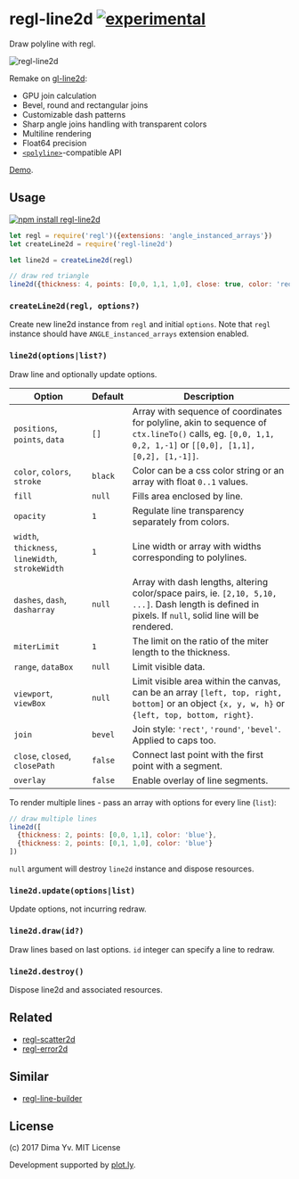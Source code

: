 # regl-line2d [![experimental](https://img.shields.io/badge/stability-unstable-green.svg)](http://github.com/badges/stability-badges)

Draw polyline with regl.

![regl-line2d](https://github.com/dfcreative/regl-line2d/blob/master/preview.png?raw=true)

Remake on [gl-line2d](https://github.com/gl-vis/gl-line2d):

* GPU join calculation
* Bevel, round and rectangular joins
* Customizable dash patterns
* Sharp angle joins handling with transparent colors
* Multiline rendering
* Float64 precision
* [`<polyline>`](https://developer.mozilla.org/en-US/docs/Web/SVG/Element/polyline)-compatible API

[Demo](https://dfcreative.github.io/regl-line2d).

## Usage

[![npm install regl-line2d](https://nodei.co/npm/regl-line2d.png?mini=true)](https://npmjs.org/package/regl-line2d/)

```js
let regl = require('regl')({extensions: 'angle_instanced_arrays'})
let createLine2d = require('regl-line2d')

let line2d = createLine2d(regl)

// draw red triangle
line2d({thickness: 4, points: [0,0, 1,1, 1,0], close: true, color: 'red'})
```

### `createLine2d(regl, options?)`

Create new line2d instance from `regl` and initial `options`. Note that `regl` instance should have `ANGLE_instanced_arrays` extension enabled.

### `line2d(options|list?)`

Draw line and optionally update options.

Option | Default | Description
---|---|---
`positions`, `points`, `data` | `[]` | Array with sequence of coordinates for polyline, akin to sequence of `ctx.lineTo()` calls, eg. `[0,0, 1,1, 0,2, 1,-1]` or `[[0,0], [1,1], [0,2], [1,-1]]`.
`color`, `colors`, `stroke` | `black` | Color can be a css color string or an array with float `0..1` values.
`fill` | `null` | Fills area enclosed by line.
`opacity` | `1` | Regulate line transparency separately from colors.
`width`, `thickness`, `lineWidth`, `strokeWidth` | `1` | Line width or array with widths corresponding to polylines.
`dashes`, `dash`, `dasharray` | `null` | Array with dash lengths, altering color/space pairs, ie. `[2,10, 5,10, ...]`. Dash length is defined in pixels. If `null`, solid line will be rendered.
`miterLimit` | `1` | The limit on the ratio of the miter length to the thickness.
`range`, `dataBox` | `null` | Limit visible data.
`viewport`, `viewBox` | `null` | Limit visible area within the canvas, can be an array `[left, top, right, bottom]` or an object `{x, y, w, h}` or `{left, top, bottom, right}`.
`join` | `bevel` | Join style: `'rect'`, `'round'`, `'bevel'`. Applied to caps too.
`close`, `closed`, `closePath` | `false` | Connect last point with the first point with a segment.
`overlay` | `false` | Enable overlay of line segments.

To render multiple lines - pass an array with options for every line (`list`):

```js
// draw multiple lines
line2d([
  {thickness: 2, points: [0,0, 1,1], color: 'blue'},
  {thickness: 2, points: [0,1, 1,0], color: 'blue'}
])
```

`null` argument will destroy `line2d` instance and dispose resources.

### `line2d.update(options|list)`

Update options, not incurring redraw.

### `line2d.draw(id?)`

Draw lines based on last options. `id` integer can specify a line to redraw.

### `line2d.destroy()`

Dispose line2d and associated resources.


## Related

* [regl-scatter2d](https://github.com/dfcreative/regl-scatter2d)
* [regl-error2d](https://github.com/dfcreative/regl-error2d)

## Similar

* [regl-line-builder](https://github.com/jpweeks/regl-line-builder)

## License

(c) 2017 Dima Yv. MIT License

Development supported by [plot.ly](https://github.com/plotly/).
